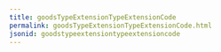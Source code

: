 ```yaml
---
title: goodsTypeExtensionTypeExtensionCode
permalink: goodsTypeExtensionTypeExtensionCode.html
jsonid: goodstypeextensiontypeextensioncode
---
```

